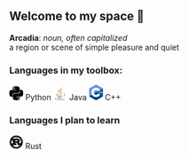 ## Welcome to my space 👋

**Arcadia**: *noun, often capitalized*<br>
a region or scene of simple pleasure and quiet

### Languages in my toolbox:
<img src="https://github.com/Arcadia047/Arcadia047/blob/main/languageicons/python.svg" width="25"/> Python
<img src="https://github.com/Arcadia047/Arcadia047/blob/main/languageicons/java-icon.svg" width="25"/> Java
<img src="https://github.com/Arcadia047/Arcadia047/blob/main/languageicons/ISO_C%2B%2B_Logo.svg" width="25"/> C++

### Languages I plan to learn
<img src="https://github.com/Arcadia047/Arcadia047/blob/main/languageicons/Rust_programming_language_black_logo.svg" width="25"/> Rust









<!--
**04Orpheus/04Orpheus** is a ✨ _special_ ✨ repository because its `README.md` (this file) appears on your GitHub profile.

Here are some ideas to get you started:

- 🔭 I’m currently working on ...
- 🌱 I’m currently learning ...
- 👯 I’m looking to collaborate on ...
- 🤔 I’m looking for help with ...
- 💬 Ask me about ...
- 📫 How to reach me: ...
- 😄 Pronouns: ...
- ⚡ Fun fact: ...
-->
